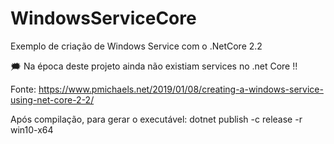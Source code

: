 # WindowsServiceCore
Exemplo de criação de Windows Service com o .NetCore 2.2

🗯️ Na época deste projeto ainda não existiam services no .net Core !!

Fonte: https://www.pmichaels.net/2019/01/08/creating-a-windows-service-using-net-core-2-2/

Após compilação, para gerar o executável:
dotnet publish -c release -r win10-x64
